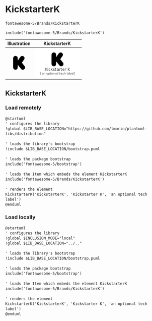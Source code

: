 # KickstarterK


```text
fontawesome-5/Brands/KickstarterK
```

```text
include('fontawesome-5/Brands/KickstarterK')
```



| Illustration | KickstarterK |
| :---: | :---: |
| ![illustration for Illustration](../../fontawesome-5/Brands/KickstarterK.png) | ![illustration for KickstarterK](../../fontawesome-5/Brands/KickstarterK.Local.png) |




## KickstarterK

### Load remotely
```plantuml
@startuml
' configures the library
!global $LIB_BASE_LOCATION="https://github.com/tmorin/plantuml-libs/distribution"

' loads the library's bootstrap
!include $LIB_BASE_LOCATION/bootstrap.puml

' loads the package bootstrap
include('fontawesome-5/bootstrap')

' loads the Item which embeds the element KickstarterK
include('fontawesome-5/Brands/KickstarterK')

' renders the element
KickstarterK('KickstarterK', 'Kickstarter K', 'an optional tech label')
@enduml
```

### Load locally
```plantuml
@startuml
' configures the library
!global $INCLUSION_MODE="local"
!global $LIB_BASE_LOCATION="../.."

' loads the library's bootstrap
!include $LIB_BASE_LOCATION/bootstrap.puml

' loads the package bootstrap
include('fontawesome-5/bootstrap')

' loads the Item which embeds the element KickstarterK
include('fontawesome-5/Brands/KickstarterK')

' renders the element
KickstarterK('KickstarterK', 'Kickstarter K', 'an optional tech label')
@enduml
```

